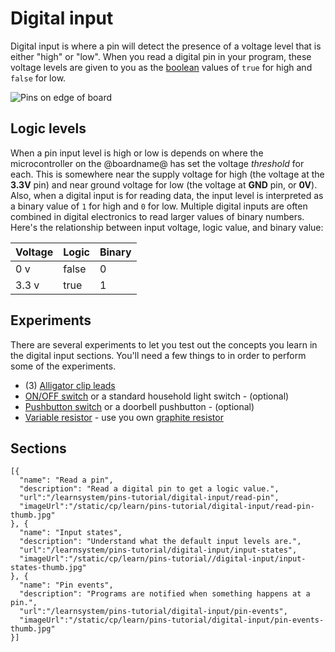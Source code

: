 # Digital input

Digital input is where a pin will detect the presence of a voltage level that is either "high" or "low". When you read a digital pin in your program, these voltage levels are given to you as the [boolean](/types/boolean) values of ``true`` for high and ``false`` for low.

![Pins on edge of board](/static/cp/learn/pins-tutorial/digital-input/digital-input-header.jpg)

## Logic levels

When a pin input level is high or low is depends on where the microcontroller on the @boardname@ has set the voltage _threshold_ for each. This is somewhere near the supply voltage for high (the voltage at the **3.3V** pin) and near ground voltage for low (the voltage at **GND** pin, or **0V**). Also, when a digital input is for reading data, the input level is interpreted as a binary value of `1` for high and `0` for low. Multiple digital inputs are often combined in digital electronics to read larger values of binary numbers. Here's the relationship between input voltage, logic value, and binary value:

Voltage | Logic | Binary
-|-|-
0 v | false | 0
3.3 v | true | 1

## Experiments

There are several experiments to let you test out the concepts you learn in the digital input sections. You'll need a few things to in order to perform some of the experiments. 

* (3) [Alligator clip leads](https://www.adafruit.com/product/1008)
* [ON/OFF switch](https://www.adafruit.com/product/3221) or a standard household light switch - (optional)
* [Pushbutton switch](https://www.adafruit.com/product/3101) or a doorbell pushbutton - (optional)
* [Variable resistor](https://www.adafruit.com/product/562) - use you own [graphite resistor](/learnsystem/pins-tutorial/make-a-resistor)

## Sections

```codecard
[{
  "name": "Read a pin",
  "description": "Read a digital pin to get a logic value.",
  "url":"/learnsystem/pins-tutorial/digital-input/read-pin",
  "imageUrl":"/static/cp/learn/pins-tutorial/digital-input/read-pin-thumb.jpg"
}, {
  "name": "Input states",
  "description": "Understand what the default input levels are.",
  "url":"/learnsystem/pins-tutorial/digital-input/input-states",
  "imageUrl":"/static/cp/learn/pins-tutorial//digital-input/input-states-thumb.jpg"
}, {
  "name": "Pin events",
  "description": "Programs are notified when something happens at a pin.",
  "url":"/learnsystem/pins-tutorial/digital-input/pin-events",
  "imageUrl":"/static/cp/learn/pins-tutorial/digital-input/pin-events-thumb.jpg"
}]
```

